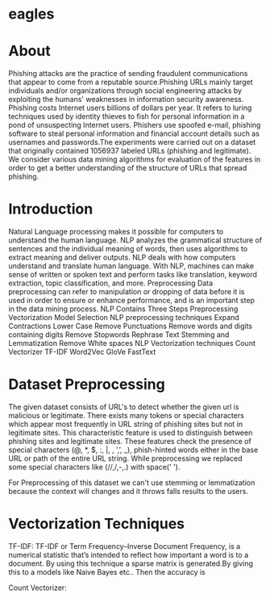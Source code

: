 # eagles
# About
Phishing attacks are the practice of sending fraudulent communications that appear to come from a reputable source.Phishing URLs mainly target individuals and/or organizations through social engineering attacks by exploiting the humans' weaknesses in information security awareness. Phishing costs Internet users billions of dollars per year. It refers to luring techniques used by identity thieves to fish for personal information in a pond of unsuspecting Internet users. Phishers use spoofed e-mail, phishing software to steal personal information and financial account details such as usernames and passwords.The experiments were carried out on a dataset that originally contained 1056937 labeled URLs (phishing and legitimate). We consider various data mining algorithms for evaluation of the features in order to get a better understanding of the structure of URLs that spread phishing. 
# Introduction
Natural Language processing makes it possible for computers to understand the human language. NLP analyzes the grammatical structure of sentences and the individual meaning of words, then uses algorithms to extract meaning and deliver outputs. NLP deals with how computers understand and translate human language. With NLP, machines can make sense of written or spoken text and perform tasks like translation, keyword extraction, topic classification, and more. 
Preprocessing
Data preprocessing can refer to manipulation or dropping of data before it is used in order to ensure or enhance performance, and is an important step in the data mining process. 
NLP Contains Three Steps
    Preprocessing
    Vectorization
    Model Selection
NLP preprocessing techniques
   Expand Contractions
   Lower Case
   Remove Punctuations
   Remove words and digits containing digits
   Remove Stopwords
   Rephrase Text
   Stemming and Lemmatization
   Remove White spaces
NLP Vectorization techniques
   Count Vectorizer
   TF-IDF
   Word2Vec
   GloVe
   FastText
# Dataset Preprocessing
The given dataset consists of URL's to detect whether the given url is malicious or legitimate. 
There exists many tokens or special characters which appear most frequently in URL string of phishing sites but not in legitimate sites. This characteristic feature is used to distinguish between phishing sites and legitimate sites. These features check the presence of special characters (@, *, $, :, |, , ’,’, _), phish-hinted words either in the base URL or path of the entire URL string.
While preprocessing we replaced some special characters like (//,/,-,.) with space(' ').

For Preprocessing of this dataset we can't use stemming or lemmatization because the context will changes and it throws falls results to the users.
# Vectorization Techniques
TF-IDF:
TF-IDF or Term Frequency–Inverse Document Frequency, is a numerical statistic that’s intended to reflect how important a word is to a document.
By using this technique a sparse matrix is generated.By giving this to a models like Naive Bayes etc.. Then the accuracy is 

Count Vectorizer:
   

